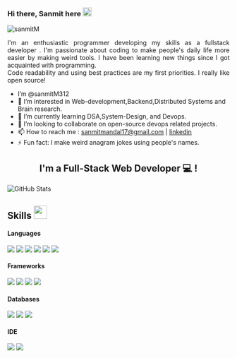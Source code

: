 
### Hi there, Sanmit  here  <img src='https://user-images.githubusercontent.com/1303154/88677602-1635ba80-d120-11ea-84d8-d263ba5fc3c0.gif' width='20px' alt='lmao_bro_no_img'>
<p align="left"> <img src="https://komarev.com/ghpvc/?username=sanmitM312" alt="sanmitM" /> </p>
<p align='justify'>
    I'm an enthusiastic programmer developing my skills as a fullstack developer . I'm passionate about coding to make people's daily life more easier by making weird tools. I have been learning new things since I got acquainted with programming.<br>
    Code readability and using best practices are my first priorities. I really like open source!
</p>

- I’m @sanmitM312 
- 👀 I’m interested in Web-development,Backend,Distributed Systems and Brain research.
- 🌱 I’m currently learning DSA,System-Design, and Devops.
- 💞️ I’m looking to collaborate on open-source devops related projects.
- 📫 How to reach me : sanmitmandal17@gmail.com | [linkedin](https://www.linkedin.com/in/sanmit-mandal-4542a018a/)
- ⚡ Fun fact: I make weird anagram jokes using people's names.

<h2 align="center">
I'm a Full-Stack Web Developer 💻 !
</h2> 
  
![GitHub Stats](https://github-readme-stats.vercel.app/api?username=sanmitM312&show_icons=true&theme=radical)

## Skills <img src="https://media.giphy.com/media/iY8CRBdQXODJSCERIr/giphy.gif" width="30px">&nbsp; 

<h4> Languages </h4>
<span> 
  <img src="https://img.shields.io/badge/C%2B%2B-00599C?style=for-the-badge&logo=c%2B%2B&logoColor=white">
  <img src="https://img.shields.io/badge/JavaScript-F7DF1E?style=for-the-badge&logo=javascript&logoColor=black">
  <img src="https://img.shields.io/badge/-Golang-61DAFB?style=for-the-badge&logo=go&logoColor=white">
  <img src="https://img.shields.io/badge/Java-ED8B00?style=for-the-badge&logo=java&logoColor=white">
  <img src="https://img.shields.io/badge/HTML5-E34F26?style=for-the-badge&logo=html5&logoColor=white">
  <img src="https://img.shields.io/badge/CSS3-1572B6?style=for-the-badge&logo=css3&logoColor=white">
  
</span>

<h4> Frameworks </h4>
<span>
  <img src="https://img.shields.io/badge/Express.js-000000?style=for-the-badge&logo=express&logoColor=white">
  <img src="https://img.shields.io/badge/Node.js-339933?style=for-the-badge&logo=nodedotjs&logoColor=white">
  <img src="https://img.shields.io/badge/React-20232A?style=for-the-badge&logo=react&logoColor=61DAFB">
  <img src="https://img.shields.io/badge/Bootstrap-563D7C?style=for-the-badge&logo=bootstrap&logoColor=white">
</span>

<h4> Databases </h4>
<span>
  <img src="https://img.shields.io/badge/MySQL-00000F?style=for-the-badge&logo=mysql&logoColor=white">
  <img src="https://img.shields.io/badge/Postgresql-563D7C?style=for-the-badge&logo=postgresql&logoColor=white">
  <img src="https://img.shields.io/badge/MongoDB-4EA94B?style=for-the-badge&logo=mongodb&logoColor=white">
</span>

<h4> IDE </h4>
<span>
<img src="https://img.shields.io/badge/sublime_text-%23575757.svg?&style=for-the-badge&logo=sublime-text&logoColor=important">
<img src="https://img.shields.io/badge/Visual_Studio_Code-0078D4?style=for-the-badge&logo=visual%20studio%20code&logoColor=white">
<!---
sanmitM312/sanmitM312 is a ✨ special ✨ repository because its `README.md` (this file) appears on your GitHub profile.
You can click the Preview link to take a look at your changes.
--->
